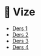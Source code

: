# 📅 Vize

<!--YPackage.YGitbookIntegration-tarafından-otomatik-oluşturulmuştur-->

- [Ders 1](Ders%201.pdf)
- [Ders 2](Ders%202.pdf)
- [Ders 3](Ders%203.pdf)
- [Ders 4](Ders%204.pdf)

<!--YPackage.YGitbookIntegration-tarafından-otomatik-oluşturulmuştur-->
